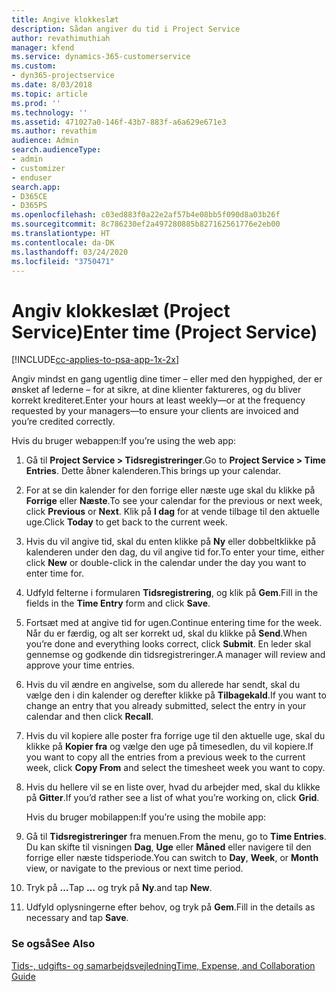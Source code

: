 ```yaml
---
title: Angive klokkeslæt
description: Sådan angiver du tid i Project Service
author: revathimuthiah
manager: kfend
ms.service: dynamics-365-customerservice
ms.custom:
- dyn365-projectservice
ms.date: 8/03/2018
ms.topic: article
ms.prod: ''
ms.technology: ''
ms.assetid: 471027a0-146f-43b7-883f-a6a629e671e3
ms.author: revathim
audience: Admin
search.audienceType:
- admin
- customizer
- enduser
search.app:
- D365CE
- D365PS
ms.openlocfilehash: c03ed883f0a22e2af57b4e08bb5f090d8a03b26f
ms.sourcegitcommit: 8c786230ef2a497280885b827162561776e2eb00
ms.translationtype: HT
ms.contentlocale: da-DK
ms.lasthandoff: 03/24/2020
ms.locfileid: "3750471"
---
```

# <a name="enter-time-project-service"></a><span data-ttu-id="dba69-103">Angiv klokkeslæt (Project Service)</span><span class="sxs-lookup"><span data-stu-id="dba69-103">Enter time (Project Service)</span></span>

[!INCLUDE[cc-applies-to-psa-app-1x-2x](../includes/cc-applies-to-psa-app-1x-2x.md)]

<span data-ttu-id="dba69-104">Angiv mindst en gang ugentlig dine timer – eller med den hyppighed, der er ønsket af lederne – for at sikre, at dine klienter faktureres, og du bliver korrekt krediteret.</span><span class="sxs-lookup"><span data-stu-id="dba69-104">Enter your hours at least weekly—or at the frequency requested by your managers—to ensure your clients are invoiced and you’re credited correctly.</span></span>  
  
 <span data-ttu-id="dba69-105">Hvis du bruger webappen:</span><span class="sxs-lookup"><span data-stu-id="dba69-105">If you’re using the web app:</span></span>  
  
1. <span data-ttu-id="dba69-106">Gå til **Project Service > Tidsregistreringer**.</span><span class="sxs-lookup"><span data-stu-id="dba69-106">Go to **Project Service > Time Entries**.</span></span> <span data-ttu-id="dba69-107">Dette åbner kalenderen.</span><span class="sxs-lookup"><span data-stu-id="dba69-107">This brings up your calendar.</span></span>  
  
2. <span data-ttu-id="dba69-108">For at se din kalender for den forrige eller næste uge skal du klikke på **Forrige** eller **Næste**.</span><span class="sxs-lookup"><span data-stu-id="dba69-108">To see your calendar for the previous or next week, click **Previous** or **Next**.</span></span> <span data-ttu-id="dba69-109">Klik på **I dag** for at vende tilbage til den aktuelle uge.</span><span class="sxs-lookup"><span data-stu-id="dba69-109">Click **Today** to get back to the current week.</span></span>  
  
3. <span data-ttu-id="dba69-110">Hvis du vil angive tid, skal du enten klikke på **Ny** eller dobbeltklikke på kalenderen under den dag, du vil angive tid for.</span><span class="sxs-lookup"><span data-stu-id="dba69-110">To enter your time, either click **New** or double-click in the calendar under the day you want to enter time for.</span></span>  
  
4. <span data-ttu-id="dba69-111">Udfyld felterne i formularen **Tidsregistrering**, og klik på **Gem**.</span><span class="sxs-lookup"><span data-stu-id="dba69-111">Fill in the fields in the **Time Entry** form and click **Save**.</span></span>  
  
5. <span data-ttu-id="dba69-112">Fortsæt med at angive tid for ugen.</span><span class="sxs-lookup"><span data-stu-id="dba69-112">Continue entering time for the week.</span></span> <span data-ttu-id="dba69-113">Når du er færdig, og alt ser korrekt ud, skal du klikke på **Send**.</span><span class="sxs-lookup"><span data-stu-id="dba69-113">When you’re done and everything looks correct, click **Submit**.</span></span> <span data-ttu-id="dba69-114">En leder skal gennemse og godkende din tidsregistreringer.</span><span class="sxs-lookup"><span data-stu-id="dba69-114">A manager will review and approve your time entries.</span></span>  
  
6. <span data-ttu-id="dba69-115">Hvis du vil ændre en angivelse, som du allerede har sendt, skal du vælge den i din kalender og derefter klikke på **Tilbagekald**.</span><span class="sxs-lookup"><span data-stu-id="dba69-115">If you want to change an entry that you already submitted, select the entry in your calendar and then click **Recall**.</span></span>  
  
7. <span data-ttu-id="dba69-116">Hvis du vil kopiere alle poster fra forrige uge til den aktuelle uge, skal du klikke på **Kopier fra** og vælge den uge på timesedlen, du vil kopiere.</span><span class="sxs-lookup"><span data-stu-id="dba69-116">If you want to copy all the entries from a previous week to the current week, click **Copy From** and select the timesheet week you want to copy.</span></span>  
  
8. <span data-ttu-id="dba69-117">Hvis du hellere vil se en liste over, hvad du arbejder med, skal du klikke på **Gitter**.</span><span class="sxs-lookup"><span data-stu-id="dba69-117">If you’d rather see a list of what you’re working on, click **Grid**.</span></span>  
  
   <span data-ttu-id="dba69-118">Hvis du bruger mobilappen:</span><span class="sxs-lookup"><span data-stu-id="dba69-118">If you’re using the mobile app:</span></span>  
  
9. <span data-ttu-id="dba69-119">Gå til **Tidsregistreringer** fra menuen.</span><span class="sxs-lookup"><span data-stu-id="dba69-119">From the menu, go to **Time Entries**.</span></span>     <span data-ttu-id="dba69-120">Du kan skifte til visningen **Dag**, **Uge** eller **Måned** eller navigere til den forrige eller næste tidsperiode.</span><span class="sxs-lookup"><span data-stu-id="dba69-120">You can switch to **Day**, **Week**, or **Month** view, or navigate to the previous or next time period.</span></span>  
  
10. <span data-ttu-id="dba69-121">Tryk på **…**</span><span class="sxs-lookup"><span data-stu-id="dba69-121">Tap **…**</span></span> <span data-ttu-id="dba69-122">og tryk på **Ny**.</span><span class="sxs-lookup"><span data-stu-id="dba69-122">and tap **New**.</span></span>  
  
11. <span data-ttu-id="dba69-123">Udfyld oplysningerne efter behov, og tryk på **Gem**.</span><span class="sxs-lookup"><span data-stu-id="dba69-123">Fill in the details as necessary and tap **Save**.</span></span>  
  
### <a name="see-also"></a><span data-ttu-id="dba69-124">Se også</span><span class="sxs-lookup"><span data-stu-id="dba69-124">See Also</span></span>  
 [<span data-ttu-id="dba69-125">Tids-, udgifts- og samarbejdsvejledning</span><span class="sxs-lookup"><span data-stu-id="dba69-125">Time, Expense, and Collaboration Guide</span></span>](../project-service/time-expense-collaboration-guide.md)
